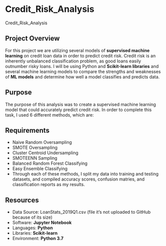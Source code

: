 # Credit_Risk_Analysis
Credit_Risk_Analysis

## Project Overview
For this project we are utilizing several models of **supervised machine learning** on credit loan data in order to predict credit risk. Credit risk is an inherently unbalanced classification problem, as good loans easily outnumber risky loans. I will be using Python and **Scikit-learn libraries** and several machine learning models to compare the strengths and weaknesses of **ML models** and determine how well a model classifies and predicts data. 

## Purpose
The purpose of this analysis was to create a supervised machine learning model that could accurately predict credit risk. In order to complete this task, I used 6 different methods, which are:

## Requirements

- Naive Random Oversampling
- SMOTE Oversampling
- Cluster Centroid Undersampling
- SMOTEENN Sampling
- Balanced Random Forest Classifying
- Easy Ensemble Classifying
- Through each of these methods, I split my data into training and testing datasets, and compiled accuracy scores, confusion matries, and classification reports as my results.

## Resources
- Data Source: LoanStats_2019Q1.csv (file it’s not uploaded to GitHub because of its size)
- Software: **Jupyter Notebook**
- Languages: **Python**
- Libraries: **Scikit-learn**
- Environment: **Python 3.7**
